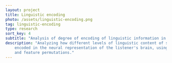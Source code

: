 ```yaml
---
layout: project
title: Linguistic encoding
photo: /assets/linguistic-encoding.png
tag: linguistic-encoding
type: research
sort_key: 4
subtitle: "Analysis of degree of encoding of linguistic information in neural response."
description: "Analyzing how different levels of linguistic content of speech are 
    encoded in the neural representation of the listener's brain, using ridge-regression 
    and feature permutations."
---
```

